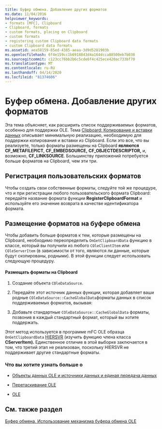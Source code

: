```yaml
---
title: Буфер обмена. Добавление других форматов
ms.date: 11/04/2016
helpviewer_keywords:
- formats [MFC], Clipboard
- Clipboard, formats
- custom formats, placing on Clipboard
- custom formats
- registering custom Clipboard data formats
- custom Clipboard data formats
ms.assetid: aea58159-65ed-4385-aeaa-3d9d5281903b
ms.openlocfilehash: 6f4e159cc1b6918843d4a164dcca88500eb7b038
ms.sourcegitcommit: c123cc76bb2b6c5cde6f4c425ece420ac733bf70
ms.translationtype: MT
ms.contentlocale: ru-RU
ms.lasthandoff: 04/14/2020
ms.locfileid: "81374606"
---
```

# <a name="clipboard-adding-other-formats"></a>Буфер обмена. Добавление других форматов

Эта тема объясняет, как расширить список поддерживаемых форматов, особенно для поддержки OLE. Тема [Clipboard: Копирование и вставки данных](../mfc/clipboard-copying-and-pasting-data.md) описывает минимальную реализацию, необходимую для поддержки копирования и вставки из Clipboard. Если это все, что вы реализуете, только форматы размещены на Clipboard **являются CF_METAFILEPICT,** **CF_EMBEDSOURCE,** **CF_OBJECTDESCRIPTOR,** и, возможно, **CF_LINKSOURCE**. Большинству приложений потребуется больше форматов на Clipboard, чем эти три.

## <a name="registering-custom-formats"></a><a name="_core_registering_custom_formats"></a>Регистрация пользовательских форматов

Чтобы создать свои собственные форматы, следуйте той же процедуре, что и при регистрации любого пользовательского формата Clipboard: передайте название формата функции **RegisterClipboardFormat** и используйте его значение возврата в качестве идентификатора формата.

## <a name="placing-formats-on-the-clipboard"></a><a name="_core_placing_formats_on_the_clipboard"></a>Размещение форматов на буфере обмена

Чтобы добавить больше форматов к тем, которые размещены на Clipboard, необходимо переопределить `OnGetClipboardData` функцию в классе, который вы получили из любого `COleClientItem` или `COleServerItem` (в зависимости от того, являются ли данные, которые будут скопированы, родными). В этой функции следует использовать следующую процедуру.

#### <a name="to-place-formats-on-the-clipboard"></a>Размещать форматы на Clipboard

1. Создание объекта `COleDataSource`.

1. Передайте этот источник данных функции, которая добавляет ваши родные `COleDataSource::CacheGlobalData`форматы данных в список поддерживаемых форматов, вызывая:

1. Добавьте стандартные `COleDataSource::CacheGlobalData` форматы, позвонив в каждый стандартный формат, который вы хотите поддержать.

Этот метод используется в программе mFC OLE образца `OnGetClipboardData` [HIERSVR](../overview/visual-cpp-samples.md) (изучить функцию члена класса **CServerItem).** Единственное отличие в этой выборке заключается в том, что третий этап не реализован, поскольку HIERSVR не поддерживает другие стандартные форматы.

### <a name="what-do-you-want-to-know-more-about"></a>Что вы хотите узнать больше о

- [Объекты данных OLE и источники данных и единая передача данных](../mfc/data-objects-and-data-sources-ole.md)

- [Перетаскивание OLE](../mfc/drag-and-drop-ole.md)

- [OLE](../mfc/ole-background.md)

## <a name="see-also"></a>См. также раздел

[Буфер обмена. Использование механизма буфера обмена OLE](../mfc/clipboard-using-the-ole-clipboard-mechanism.md)
